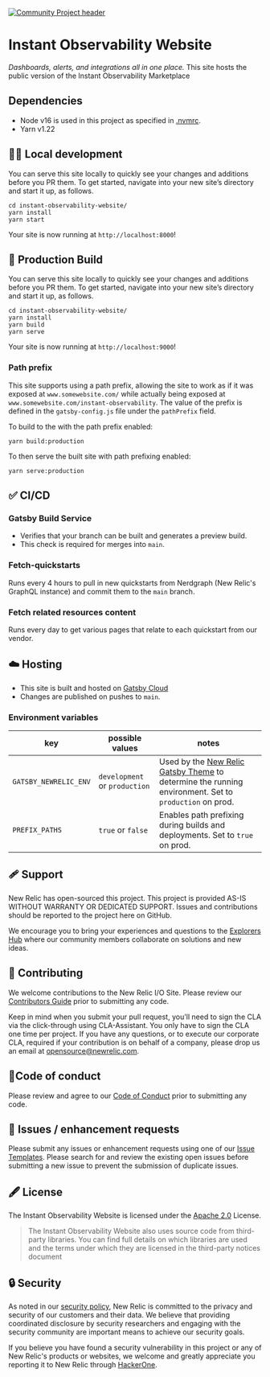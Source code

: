 [![Community Project header](https://opensource.newrelic.com/static/Community_Project-7c4805883d6396086f907f1c716477cd.png)](https://opensource.newrelic.com/oss-category/#community-project)

# Instant Observability Website

_Dashboards, alerts, and integrations all in one place._
This site hosts the public version of the Instant Observability Marketplace

## Dependencies

- Node v16 is used in this project as specified in [.nvmrc](https://github.com/newrelic/instant-observability-website/blob/master/.nvmrc).
- Yarn v1.22

## 👷‍♂️ Local development

You can serve this site locally to quickly see your changes and additions before you PR them. To get started, navigate into your new site’s directory and start it up, as follows.

```shell
cd instant-observability-website/
yarn install
yarn start
```

Your site is now running at `http://localhost:8000`!


## 🚀 Production Build

You can serve this site locally to quickly see your changes and additions before you PR them. To get started, navigate into your new site’s directory and start it up, as follows.

```shell
cd instant-observability-website/
yarn install
yarn build
yarn serve
```

Your site is now running at `http://localhost:9000`!

### Path prefix

This site supports using a path prefix, allowing the site to work as if it was exposed at `www.somewebsite.com/` while actually being exposed at `www.somewebsite.com/instant-observability`. The value of the prefix is defined in the `gatsby-config.js` file under the `pathPrefix` field.

To build to the with the path prefix enabled:

```shell
yarn build:production
```

To then serve the built site with path prefixing enabled:

```shell
yarn serve:production
```

## ✅ CI/CD

### Gatsby Build Service

- Verifies that your branch can be built and generates a preview build.
- This check is required for merges into `main`.

### Fetch-quickstarts

Runs every 4 hours to pull in new quickstarts from Nerdgraph (New Relic's GraphQL instance) and commit them to the `main` branch.

### Fetch related resources content

Runs every day to get various pages that relate to each quickstart from our vendor.

## ☁️  Hosting

- This site is built and hosted on [Gatsby Cloud](https://www.gatsbyjs.com/products/cloud/)
- Changes are published on pushes to `main`.

### Environment variables

|key|possible values|notes|
|-|-|-|
|`GATSBY_NEWRELIC_ENV`|`development` or `production`| Used by the [New Relic Gatsby Theme](https://github.com/newrelic/gatsby-theme-newrelic) to determine the running environment. Set to `production` on prod.|
|`PREFIX_PATHS`|`true` or `false`|Enables path prefixing during builds and deployments. Set to `true` on prod.|

## 🩹 Support

New Relic has open-sourced this project. This project is provided AS-IS WITHOUT WARRANTY OR DEDICATED SUPPORT. Issues and contributions should be reported to the project here on GitHub.

We encourage you to bring your experiences and questions to the [Explorers Hub](https://discuss.newrelic.com/t/how-to-install-your-first-quickstart-to-get-instant-observability-in-new-relic-i-o/164280) where our community members collaborate on solutions and new ideas.

## 🚧 Contributing

We welcome contributions to the New Relic I/O Site. Please review our [Contributors Guide](CONTRIBUTING.md) prior to submitting any code.

Keep in mind when you submit your pull request, you'll need to sign the CLA via the click-through using CLA-Assistant. You only have to sign the CLA one time per project. If you have any questions, or to execute our corporate CLA, required if your contribution is on behalf of a company, please drop us an email at opensource@newrelic.com.

## 🚦Code of conduct

Please review and agree to our [Code of Conduct](https://github.com/newrelic/.github/blob/main/CODE_OF_CONDUCT.md) prior to submitting any code.

## 🐛 Issues / enhancement requests

Please submit any issues or enhancement requests using one of our
[Issue Templates](https://github.com/newrelic/instant-observability-website/issues/new/choose).
Please search for and review the existing open issues before submitting a new
issue to prevent the submission of duplicate issues.

## 🖋 License

The Instant Observability Website is licensed under the [Apache 2.0](http://apache.org/licenses/LICENSE-2.0.txt) License.
>The Instant Observability Website also uses source code from third-party libraries. You can find full details on which libraries are used and the terms under which they are licensed in the third-party notices document

## 🔒 Security

As noted in our [security policy](../../security/policy), New Relic is committed to the privacy and security of our customers and their data. We believe that providing coordinated disclosure by security researchers and engaging with the security community are important means to achieve our security goals.

If you believe you have found a security vulnerability in this project or any of New Relic's products or websites, we welcome and greatly appreciate you reporting it to New Relic through [HackerOne](https://hackerone.com/newrelic).
